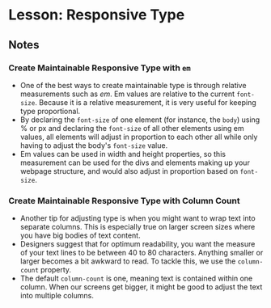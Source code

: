 # Lesson: Responsive Type

## Notes

### Create Maintainable Responsive Type with `em`

- One of the best ways to create maintainable type is through relative measurements such as _em_. Em values are relative to the current `font-size`. Because it is a relative measurement, it is very useful for keeping type proportional.
- By declaring the `font-size` of one element (for instance, the `body`) using % or px and declaring the `font-size` of all other elements using em values, all elements will adjust in proportion to each other all while only having to adjust the body's `font-size` value.
- Em values can be used in width and height properties, so this measurement can be used for the divs and elements making up your webpage structure, and would also adjust in proportion based on `font-size`.

### Create Maintainable Responsive Type with Column Count

- Another tip for adjusting type is when you might want to wrap text into separate columns. This is especially true on larger screen sizes where you have big bodies of text content.
- Designers suggest that for optimum readability, you want the measure of your text lines to be between 40 to 80 characters. Anything smaller or larger becomes a bit awkward to read. To tackle this, we use the `column-count` property.
- The default `column-count` is one, meaning text is contained within one column. When our screens get bigger, it might be good to adjust the text into multiple columns.